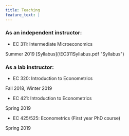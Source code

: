 ```yaml
---
title: Teaching
feature_text: |
---
```


### As an independent instructor:
<html>
  <p>
  <ul>
<li> EC 311: Intermediate Microeconomics </li>
  </ul>
Summer 2019 [Syllabus](\EC311Syllabus.pdf "Syllabus")
  
</html>

### As a lab instructor:
<html>
  <body>
    <p style="text-align:left;">
<ul>
  <li> EC 320: Introduction to Econometrics </li> 
</ul>
Fall 2018, Winter 2019
  <ul>
  <li> EC 421: Introduction to Econometrics </li> 
  </ul>
Spring 2019
  <ul>
  <li> EC 425/525: Econometrics (First year PhD course) </li> 
  </ul>
Spring 2019
    </p>
  </body>
 </html>
 
